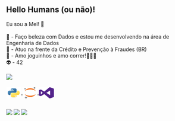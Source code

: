 <h2> Hello Humans (ou não)!</h2>
Eu sou a Mel! 🍯
<br>
<br>
<div>
🚀 - Faço beleza com Dados e estou me desenvolvendo na área de Engenharia de Dados<br>
🧴 - Atuo na frente da Crédito e Prevenção à Fraudes (BR)<br>
👾 - Amo joguinhos e amo correr!🏃🏻‍♀️ <br>
👽 - 42

<br>
<br>
<div>
<a href="https://github.com/talaisysm">
 <div>
  <a href="https://github.com/talaisysm">
  <img height="180em" src="https://github-readme-stats.vercel.app/api?username=talaisysm&show_icons=true&theme=dracula&include_all_commits=true&count_private=true"/>
<!--   <img height="180em" src="https://github-readme-stats.vercel.app/api/top-langs/?username=talaisysm&layout=compact&langs_count=8&theme=dracula"/> -->
<div>
<div style="display: inline_block"><br>
  <img align="center" alt="Mel Python" height="30" width="40" src="https://raw.githubusercontent.com/devicons/devicon/master/icons/python/python-original.svg">
  <img align="center" alt="Mel Python" height="30" width="40" src="https://raw.githubusercontent.com/devicons/devicon/master/icons/jupyter/jupyter-original.svg">
  <img align="center" alt="Mel Python" height="30" width="40" src="https://raw.githubusercontent.com/devicons/devicon/master/icons/visualstudio/visualstudio-plain.svg">
</div>
  
  ##
  
  <div>
  <a href = "mailto: mariana.talaisys@grupoboticario.com.br"><img src="https://img.shields.io/badge/-Gmail-%23EA4335?style=for-the-badge&logo=gmail&logoColor=white" target="_blank"></a>
  <a href="https://www.linkedin.com/in/mariana-talaisys-b9881639/" target="_blank"><img src="https://img.shields.io/badge/-LinkedIn-%230077B5?style=for-the-badge&logo=linkedin&logoColor=white" target="_blank"></a>
    <a href="https://instagram.com/_meel" target="_blank"><img src="https://img.shields.io/badge/-Instagram-%23E4405F?style=for-the-badge&logo=instagram&logoColor=white" target="_blank"></a>
</div>
